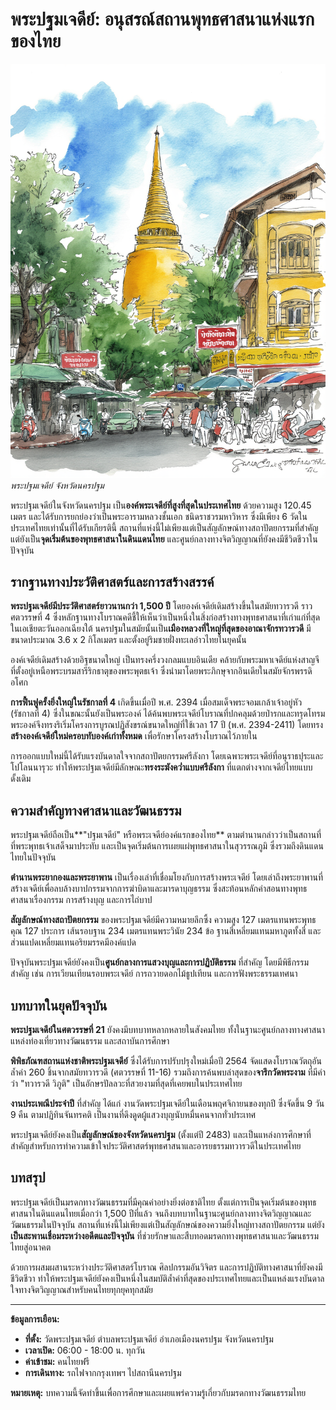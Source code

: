 # พระปฐมเจดีย์: อนุสรณ์สถานพุทธศาสนาแห่งแรกของไทย

![พระปฐมเจดีย์](../images/phra-pathom-chedi-sketch.jpg)
*พระปฐมเจดีย์ จังหวัดนครปฐม*

พระปฐมเจดีย์ในจังหวัดนครปฐม เป็น**องค์พระเจดีย์ที่สูงที่สุดในประเทศไทย** ด้วยความสูง 120.45 เมตร และได้รับการยกย่องว่าเป็นพระอารามหลวงชั้นเอก ชนิดราชวรมหาวิหาร ซึ่งมีเพียง 6 วัดในประเทศไทยเท่านั้นที่ได้รับเกียรตินี้ สถานที่แห่งนี้ไม่เพียงแต่เป็นสัญลักษณ์ทางสถาปัตยกรรมที่สำคัญ แต่ยังเป็น**จุดเริ่มต้นของพุทธศาสนาในดินแดนไทย** และศูนย์กลางทางจิตวิญญาณที่ยังคงมีชีวิตชีวาในปัจจุบัน

## รากฐานทางประวัติศาสตร์และการสร้างสรรค์

**พระปฐมเจดีย์มีประวัติศาสตร์ยาวนานกว่า 1,500 ปี** โดยองค์เจดีย์เดิมสร้างขึ้นในสมัยทวารวดี ราวศตวรรษที่ 4 ซึ่งหลักฐานทางโบราณคดีชี้ให้เห็นว่าเป็นหนึ่งในสิ่งก่อสร้างทางพุทธศาสนาที่เก่าแก่ที่สุดในเอเชียตะวันออกเฉียงใต้ นครปฐมในสมัยนั้นเป็น**เมืองหลวงที่ใหญ่ที่สุดของอาณาจักรทวารวดี** มีขนาดประมาณ 3.6 x 2 กิโลเมตร และตั้งอยู่ริมชายฝั่งทะเลอ่าวไทยในยุคนั้น

องค์เจดีย์เดิมสร้างด้วยอิฐขนาดใหญ่ เป็นทรงครึ่งวงกลมแบบอินเดีย คล้ายกับพระมหาเจดีย์แห่งสาญจี ที่ตั้งอยู่เหนือพระบรมสารีริกธาตุของพระพุตธเจ้า ซึ่งนำมาโดยพระภิกษุจากอินเดียในสมัยจักรพรรดิอโศก

**การฟื้นฟูครั้งยิ่งใหญ่ในรัชกาลที่ 4** เกิดขึ้นเมื่อปี พ.ศ. 2394 เมื่อสมเด็จพระจอมเกล้าเจ้าอยู่หัว (รัชกาลที่ 4) ซึ่งในขณะนั้นยังเป็นพระองค์ ได้ค้นพบพระเจดีย์โบราณที่ปกคลุมด้วยป่ารกและทรุดโทรม พระองค์จึงทรงริเริ่มโครงการบูรณปฏิสังขรณ์ขนาดใหญ่ที่ใช้เวลา 17 ปี (พ.ศ. 2394-2411) โดยทรง**สร้างองค์เจดีย์ใหม่ครอบทับองค์เก่าทั้งหมด** เพื่อรักษาโครงสร้างโบราณไว้ภายใน

การออกแบบใหม่นี้ได้รับแรงบันดาลใจจากสถาปัตยกรรมศรีลังกา โดยเฉพาะพระเจดีย์ที่อนุราธปุระและโปโลนนารุวะ ทำให้พระปฐมเจดีย์มีลักษณะ**ทรงระฆังคว่ำแบบศรีลังกา** ที่แตกต่างจากเจดีย์ไทยแบบดั้งเดิม

## ความสำคัญทางศาสนาและวัฒนธรรม

พระปฐมเจดีย์ถือเป็น**"ปฐมเจดีย์" หรือพระเจดีย์องค์แรกของไทย** ตามตำนานกล่าวว่าเป็นสถานที่ที่พระพุทธเจ้าเสด็จมาประทับ และเป็นจุดเริ่มต้นการเผยแผ่พุทธศาสนาในสุวรรณภูมิ ซึ่งรวมถึงดินแดนไทยในปัจจุบัน

**ตำนานพระยากองและพระยาพาน** เป็นเรื่องเล่าที่เชื่อมโยงกับการสร้างพระเจดีย์ โดยเล่าถึงพระยาพานที่สร้างเจดีย์เพื่อลบล้างบาปกรรมจากการฆ่าบิดาและมารดาบุญธรรม ซึ่งสะท้อนหลักคำสอนทางพุทธศาสนาเรื่องกรรม การสร้างบุญ และการไถ่บาป

**สัญลักษณ์ทางสถาปัตยกรรม** ของพระปฐมเจดีย์มีความหมายลึกซึ้ง ความสูง 127 เมตรแทนพระพุทธคุณ 127 ประการ เส้นรอบฐาน 234 เมตรแทนพระวินัย 234 ข้อ ฐานสี่เหลี่ยมแทนมหาภูตทั้งสี่ และส่วนแปดเหลี่ยมแทนอริยมรรคมีองค์แปด

ปัจจุบันพระปฐมเจดีย์ยังคงเป็น**ศูนย์กลางการแสวงบุญและการปฏิบัติธรรม** ที่สำคัญ โดยมีพิธีกรรมสำคัญ เช่น การเวียนเทียนรอบพระเจดีย์ การถวายดอกไม้ธูปเทียน และการฟังพระธรรมเทศนา

## บทบาทในยุคปัจจุบัน

**พระปฐมเจดีย์ในศตวรรษที่ 21** ยังคงมีบทบาทหลากหลายในสังคมไทย ทั้งในฐานะศูนย์กลางทางศาสนา แหล่งท่องเที่ยวทางวัฒนธรรม และสถาบันการศึกษา

**พิพิธภัณฑสถานแห่งชาติพระปฐมเจดีย์** ซึ่งได้รับการปรับปรุงใหม่เมื่อปี 2564 จัดแสดงโบราณวัตถุอันล้ำค่า 260 ชิ้นจากสมัยทวารวดี (ศตวรรษที่ 11-16) รวมถึงการค้นพบล่าสุดของ**จารึกวัดพระงาม** ที่มีคำว่า "ทวารวดี วิภูติ" เป็นอักษรปัลลวะที่สวยงามที่สุดที่เคยพบในประเทศไทย

**งานประเพณีประจำปี** ที่สำคัญ ได้แก่ งานวัดพระปฐมเจดีย์ในเดือนพฤศจิกายนของทุกปี ซึ่งจัดขึ้น 9 วัน 9 คืน ตามปฏิทินจันทรคติ เป็นงานที่ดึงดูดผู้แสวงบุญนับหมื่นคนจากทั่วประเทศ

พระปฐมเจดีย์ยังคงเป็น**สัญลักษณ์ของจังหวัดนครปฐม** (ตั้งแต่ปี 2483) และเป็นแหล่งการศึกษาที่สำคัญสำหรับการทำความเข้าใจประวัติศาสตร์พุทธศาสนาและอารยธรรมทวารวดีในประเทศไทย

## บทสรุป

พระปฐมเจดีย์เป็นมรดกทางวัฒนธรรมที่มีคุณค่าอย่างยิ่งต่อชาติไทย ตั้งแต่การเป็นจุดเริ่มต้นของพุทธศาสนาในดินแดนไทยเมื่อกว่า 1,500 ปีที่แล้ว จนถึงบทบาทในฐานะศูนย์กลางทางจิตวิญญาณและวัฒนธรรมในปัจจุบัน สถานที่แห่งนี้ไม่เพียงแต่เป็นสัญลักษณ์ของความยิ่งใหญ่ทางสถาปัตยกรรม แต่ยัง**เป็นสะพานเชื่อมระหว่างอดีตและปัจจุบัน** ที่ช่วยรักษาและสืบทอดมรดกทางพุทธศาสนาและวัฒนธรรมไทยสู่อนาคต

ด้วยการผสมผสานระหว่างประวัติศาสตร์โบราณ ศิลปกรรมอันวิจิตร และการปฏิบัติทางศาสนาที่ยังคงมีชีวิตชีวา ทำให้พระปฐมเจดีย์ยังคงเป็นหนึ่งในสมบัติล้ำค่าที่สุดของประเทศไทยและเป็นแหล่งแรงบันดาลใจทางจิตวิญญาณสำหรับคนไทยทุกยุคทุกสมัย

---

**ข้อมูลการเยือน:**
- **ที่ตั้ง:** วัดพระปฐมเจดีย์ ตำบลพระปฐมเจดีย์ อำเภอเมืองนครปฐม จังหวัดนครปฐม
- **เวลาเปิด:** 06:00 - 18:00 น. ทุกวัน
- **ค่าเข้าชม:** คนไทยฟรี 
- **การเดินทาง:** รถไฟจากกรุงเทพฯ ไปสถานีนครปฐม 

**หมายเหตุ:** บทความนี้จัดทำขึ้นเพื่อการศึกษาและเผยแพร่ความรู้เกี่ยวกับมรดกทางวัฒนธรรมไทย
